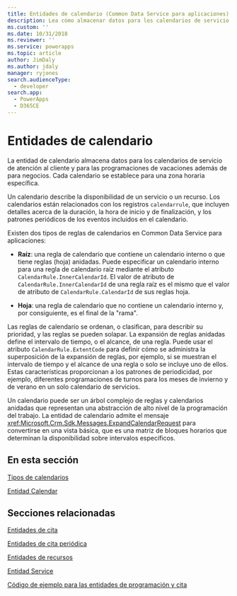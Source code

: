 ```yaml
---
title: Entidades de calendario (Common Data Service para aplicaciones) | Microsoft Docs
description: Lea cómo almacenar datos para los calendarios de servicio de atención al cliente y para las programaciones de vacaciones usando entidades de calendario.
ms.custom: ''
ms.date: 10/31/2018
ms.reviewer: ''
ms.service: powerapps
ms.topic: article
author: JimDaly
ms.author: jdaly
manager: ryjones
search.audienceType:
  - developer
search.app:
  - PowerApps
  - D365CE
---
```

# <a name="calendar-entities"></a>Entidades de calendario

La entidad de calendario almacena datos para los calendarios de servicio de atención al cliente y para las programaciones de vacaciones además de para negocios. Cada calendario se establece para una zona horaria específica.  
  
 Un calendario describe la disponibilidad de un servicio o un recurso. Los calendarios están relacionados con los registros `calendarrule`, que incluyen detalles acerca de la duración, la hora de inicio y de finalización, y los patrones periódicos de los eventos incluidos en el calendario.  
  
 Existen dos tipos de reglas de calendarios en Common Data Service para aplicaciones:  
  
- **Raíz**: una regla de calendario que contiene un calendario interno o que tiene reglas (hoja) anidadas. Puede especificar un calendario interno para una regla de calendario raíz mediante el atributo `CalendarRule.InnerCalendarId`. El valor de atributo de `CalendarRule.InnerCalendarId` de una regla raíz es el mismo que el valor de atributo de `CalendarRule.CalendarId` de sus reglas hoja.  
  
- **Hoja**: una regla de calendario que no contiene un calendario interno y, por consiguiente, es el final de la "rama".  
  
 Las reglas de calendario se ordenan, o clasifican, para describir su prioridad, y las reglas se pueden solapar. La expansión de reglas anidadas define el intervalo de tiempo, o el alcance, de una regla. Puede usar el atributo `CalendarRule.ExtentCode` para definir cómo se administra la superposición de la expansión de reglas, por ejemplo, si se muestran el intervalo de tiempo y el alcance de una regla o solo se incluye uno de ellos. Estas características proporcionan a los patrones de periodicidad, por ejemplo, diferentes programaciones de turnos para los meses de invierno y de verano en un solo calendario de servicios.  
  
 Un calendario puede ser un árbol complejo de reglas y calendarios anidadas que representan una abstracción de alto nivel de la programación del trabajo. La entidad de calendario admite el mensaje <xref:Microsoft.Crm.Sdk.Messages.ExpandCalendarRequest> para convertirse en una vista básica, que es una matriz de bloques horarios que determinan la disponibilidad sobre intervalos específicos.  
  
## <a name="in-this-section"></a>En esta sección  
 [Tipos de calendarios](types-calendars.md)  
  
 [Entidad Calendar](/reference/entities/calendar.md)  
  
## <a name="related-sections"></a>Secciones relacionadas  
 [Entidades de cita](/dynamics365/customer-engagement/developer/appointment-entities)  
  
 [Entidades de cita periódica](/dynamics365/customer-engagement/developer/recurring-appointment-entities)  
  
 [Entidades de recursos](/dynamics365/customer-engagement/developer/resource-entities)  
  
 [Entidad Service](/dynamics365/customer-engagement/developer/service-entity)  
  
 [Código de ejemplo para las entidades de programación y cita](/dynamics365/customer-engagement/developer/sample-code-schedule-appointment-entities)